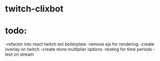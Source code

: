 # twitch-clixbot

# todo:

-refactor into react twitch ext boilerplate
-remove ejs for rendering
-create overlay on twitch
-create more multiplier options
-testing for time periods
-test on stream

